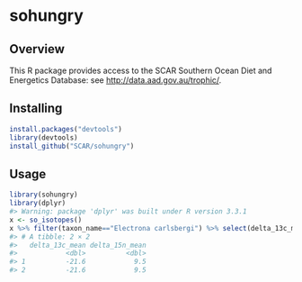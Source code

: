 
<!-- README.md is generated from README.Rmd. Please edit that file -->
sohungry
========

Overview
--------

This R package provides access to the SCAR Southern Ocean Diet and Energetics Database: see <http://data.aad.gov.au/trophic/>.

Installing
----------

``` r
install.packages("devtools")
library(devtools)
install_github("SCAR/sohungry")
```

Usage
-----

``` r
library(sohungry)
library(dplyr)
#> Warning: package 'dplyr' was built under R version 3.3.1
x <- so_isotopes()
x %>% filter(taxon_name=="Electrona carlsbergi") %>% select(delta_13c_mean,delta_15n_mean)
#> # A tibble: 2 × 2
#>   delta_13c_mean delta_15n_mean
#>            <dbl>          <dbl>
#> 1          -21.6            9.5
#> 2          -21.6            9.5
```

